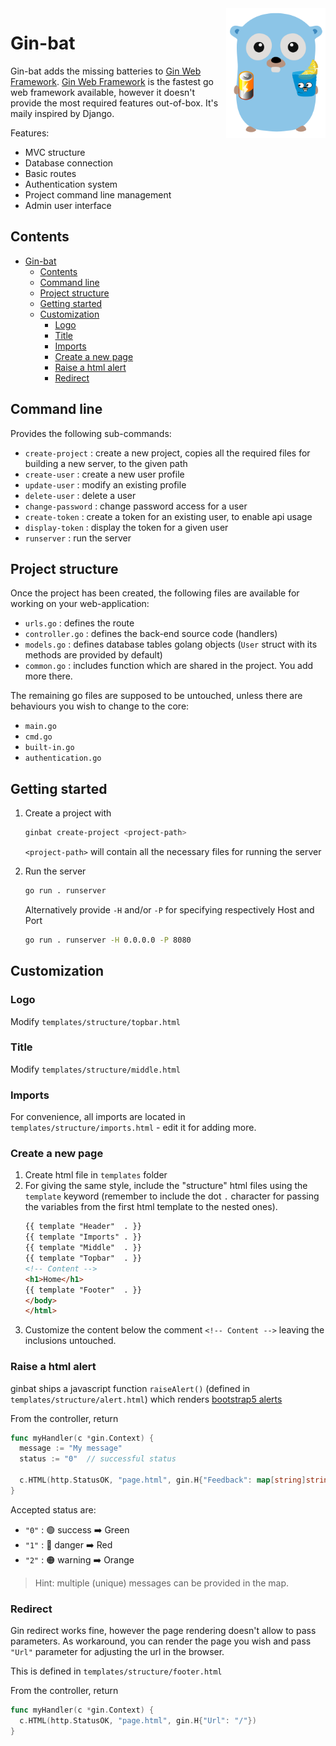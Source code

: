 <img align="right" width="159px" src="https://raw.githubusercontent.com/dartie/gin-bat/master/logo.svg" width="360">

<!--
<p align="center">
    <a href="https://go.dev/"><img src="https://pkg.go.dev/badge/github.com/dartie/gin-bat" alt="PkgGoDev"></a>
</p>
-->

# Gin-bat

Gin-bat adds the missing batteries to [Gin Web Framework](https://github.com/gin-gonic/gin).
[Gin Web Framework](https://github.com/gin-gonic/gin) is the fastest go web framework available, however it doesn't provide the most required features out-of-box. It's maily inspired by Django.

Features:
* MVC structure
* Database connection
* Basic routes
* Authentication system
* Project command line management
* Admin user interface

## Contents
- [Gin-bat](#gin-bat)
  - [Contents](#contents)
  - [Command line](#command-line)
  - [Project structure](#project-structure)
  - [Getting started](#getting-started)
  - [Customization](#customization)
    - [Logo](#logo)
    - [Title](#title)
    - [Imports](#imports)
    - [Create a new page](#create-a-new-page)
    - [Raise a html alert](#raise-a-html-alert)
    - [Redirect](#redirect)

## Command line
Provides the following sub-commands:

* `create-project` : create a new project, copies all the required files for building a new server, to the given path
* `create-user` : create a new user profile
* `update-user` : modify an existing profile
* `delete-user` : delete a user
* `change-password` : change password access for a user
* `create-token` : create a token for an existing user, to enable api usage
* `display-token` : display the token for a given user
* `runserver` : run the server

## Project structure
Once the project has been created, the following files are available for working on your web-application:

* `urls.go` : defines the route
* `controller.go` : defines the back-end source code (handlers)
* `models.go` : defines database tables golang objects (`User` struct with its methods are provided by default)
* `common.go` : includes function which are shared in the project. You add more there.

The remaining go files are supposed to be untouched, unless there are behaviours you wish to change to the core:
* `main.go`
* `cmd.go`
* `built-in.go`
* `authentication.go`


## Getting started
1. Create a project with
    ```bash
    ginbat create-project <project-path>
    ```
    
    `<project-path>` will contain all the necessary files for running the server

1. Run the server
    ```bash
    go run . runserver 
    ```

    Alternatively provide `-H` and/or `-P` for specifying respectively Host and Port

    ```bash
    go run . runserver -H 0.0.0.0 -P 8080
    ```


## Customization

### Logo
Modify  `templates/structure/topbar.html`

### Title
Modify  `templates/structure/middle.html`

### Imports
For convenience, all imports are located in `templates/structure/imports.html` - edit it for adding more.

### Create a new page
1. Create html file in `templates` folder
1. For giving the same style, include the "structure" html files using the `template` keyword (remember to include the dot `.` character for passing the variables from the first html template to the nested ones).
    ```html
    {{ template "Header"  . }}
    {{ template "Imports" . }}
    {{ template "Middle"  . }}
    {{ template "Topbar"  . }}
    <!-- Content -->
    <h1>Home</h1>
    {{ template "Footer"  . }}
    </body>
    </html>
    ```
1. Customize the content below the comment `<!-- Content -->` leaving the inclusions untouched.

### Raise a html alert
ginbat ships a javascript function `raiseAlert()` (defined in `templates/structure/alert.html`) which renders [bootstrap5 alerts](https://getbootstrap.com/docs/5.2/components/alerts/)

From the controller, return
```go
func myHandler(c *gin.Context) {
  message := "My message"
  status := "0"  // successful status

  c.HTML(http.StatusOK, "page.html", gin.H{"Feedback": map[string]string{message: status}})
}
```

Accepted status are:
* `"0"` : :green_circle: success :arrow_right: Green
* `"1"` : :red_circle: danger :arrow_right: Red
* `"2"` : :orange_circle: warning :arrow_right: Orange

> Hint: multiple (unique) messages can be provided in the map.

### Redirect
Gin redirect works fine, however the page rendering doesn't allow to pass parameters. As workaround, you can render the page you wish and pass `"Url"` parameter for adjusting the url in the browser.

This is defined in `templates/structure/footer.html`

From the controller, return
```go
func myHandler(c *gin.Context) {
  c.HTML(http.StatusOK, "page.html", gin.H{"Url": "/"})
}
```
